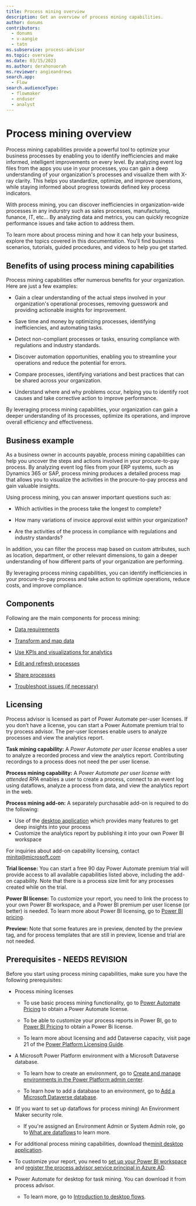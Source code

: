 ```yaml
---
title: Process mining overview
description: Get an overview of process mining capabilities.
author: donums
contributors:
  - donums
  - v-aangie  
  - tatn
ms.subservice: process-advisor
ms.topic: overview
ms.date: 03/15/2023
ms.author: derahonuorah
ms.reviewer: angieandrews
search.app: 
  - Flow
search.audienceType: 
  - flowmaker
  - enduser
  - analyst
---
```


# Process mining overview

Process mining capabilities provide a powerful tool to optimize your business processes by enabling you to identify inefficiencies and make informed, intelligent improvements on every level. By analyzing event log files from the apps you use in your processes, you can gain a deep understanding of your organization's processes and visualize them with X-ray clarity. This helps you standardize, optimize, and improve operations, while staying informed about progress towards defined key process indicators.

With process mining, you can discover inefficiencies in organization-wide processes in any indurstry such as sales processes, manufacturing, funance, IT, etc... By analyzing data and metrics, you can quickly recognize performance issues and take action to address them.

To learn more about process mining and how it can help your business, explore the topics covered in this documentation. You'll find business scenarios, tutorials, guided procedures, and videos to help you get started.

## Benefits of using process mining capabilities

Process mining capabilities offer numerous benefits for your organization. Here are just a few examples:

- Gain a clear understanding of the actual steps involved in your organization's operational processes, removing guesswork and providing actionable insights for improvement.

- Save time and money by optimizing processes, identifying inefficiencies, and automating tasks.

- Detect non-compliant processes or tasks, ensuring compliance with regulations and industry standards.

- Discover automation opportunities, enabling you to streamline your operations and reduce the potential for errors.

- Compare processes, identifying variations and best practices that can be shared across your organization.

- Understand where and why problems occur, helping you to identify root causes and take corrective action to improve performance.

By leveraging process mining capabilities, your organization can gain a deeper understanding of its processes, optimize its operations, and improve overall efficiency and effectiveness.

## Business example

As a business owner in accounts payable, process mining capabilities can help you uncover the steps and actions involved in your procure-to-pay process. By analyzing event log files from your ERP systems, such as Dynamics 365 or SAP, process mining produces a detailed process map that allows you to visualize the activities in the procure-to-pay process and gain valuable insights.

Using process mining, you can answer important questions such as:

- Which activities in the process take the longest to complete?

- How many variations of invoice approval exist within your organization?

- Are the activities of the process in compliance with regulations and industry standards?

In addition, you can filter the process map based on custom attributes, such as location, department, or other relevant dimensions, to gain a deeper understanding of how different parts of your organization are performing.

By leveraging process mining capabilities, you can identify inefficiencies in your procure-to-pay process and take action to optimize operations, reduce costs, and improve compliance.

## Components

Following are the main components for process mining:

- [Data requirements](process-mining-processes-and-data.md#data-requirements)

- [Transform and map data](process-mining-transform.md)

- [Use KPIs and visualizations for analytics](process-mining-visualize.md#use-kpis-and-visualizations-for-analytics)

- [Edit and refresh processes](process-mining-data-source.md)

- [Share processes](process-mining-share.md)

- [Troubleshoot issues (if necessary)](process-mining-troubleshoot.md)

## Licensing

Process advisor is licensed as part of Power Automate per-user licenses. If you don’t have a license, you can start a Power Automate premium trial to try process advisor. The per-user licenses enable users to analyze processes and view the analytics report.

**Task mining capability:** A *Power Automate per user license* enables a user to analyze a recorded process and view the analytics report. Contributing recordings to a process does not need the per user license.

**Process mining capability:** A *Power Automate per user license with attended RPA* enables a user to create a process, connect to an event log using dataflows, analyze a process from data, and view the analytics report in the web.

**Process mining add-on:** A separately purchasable add-on is required to do the following:
- Use of the [desktop application](minit/minit-desktop-application-overview.md) which provides many features to get deep insights into your process
- Customize the analytics report by publishing it into your own Power BI workspace

For inquiries about add-on capability licensing, contact minitq@microsoft.com

**Trial license:** You can start a free 90 day Power Automate premium trial will provide access to all available capabilities listed above, including the add-on capability. Note that there is a process size limit for any processes created while on the trial.

**Power BI license:** To customize your report, you need to link the process to your own Power BI workspace, and a Power BI premium per user license (or better) is needed. To learn more about Power BI licensing, go to [Power BI pricing](https://powerbi.microsoft.com/en-us/pricing/).

**Preview:** Note that some features are in preview, denoted by the preview tag, and for process templates that are still in preview, license and trial are not needed.

## Prerequisites - NEEDS REVISION

Before you start using process mining capabilities, make sure you have the following prerequisites:

- Process mining licenses

   - To use basic process mining functionality, go to [Power Automate Pricing](https://powerautomate.microsoft.com/pricing/) to obtain a Power Automate license.

   - To be able to customize your process reports in Power BI, go to [Power BI Pricing](https://powerbi.microsoft.com/pricing/) to obtain a Power Bi license.

   - To learn more about licensing and add Dataverse capacity, visit page 21 of the [Power Platform Licensing Guide](https://go.microsoft.com/fwlink/?linkid=2085130).  

- A Microsoft Power Platform environment with a Microsoft Dataverse database.  

  - To learn how to create an environment, go to [Create and manage environments in the Power Platform admin center](/power-platform/admin/create-environment).  

  - To learn how to add a database to an environment, go to [Add a Microsoft Dataverse database](/power-platform/admin/create-database).  

- (If you want to set up dataflows for process mining) An Environment Maker security role.  

     - If you're assigned an Environment Admin or System Admin role, go to [What are dataflows](/power-query/dataflows/overview-dataflows-across-power-platform-dynamics-365) to learn more.  

- For additional process mining capabilities, download the[minit desktop application](minit/how-to-start-with-minit-desktop-application.md).

- To customize your report, you need to [set up your Power BI workspace](process-mining-pbi-workspace.md) and [register the process advisor service principal in Azure AD](process-mining-pbi-workspace.md#install-azure-tools).

- Power Automate for desktop for task mining. You can download it from process advisor.
  - To learn more, go to [Introduction to desktop flows](desktop-flows/introduction.md).
